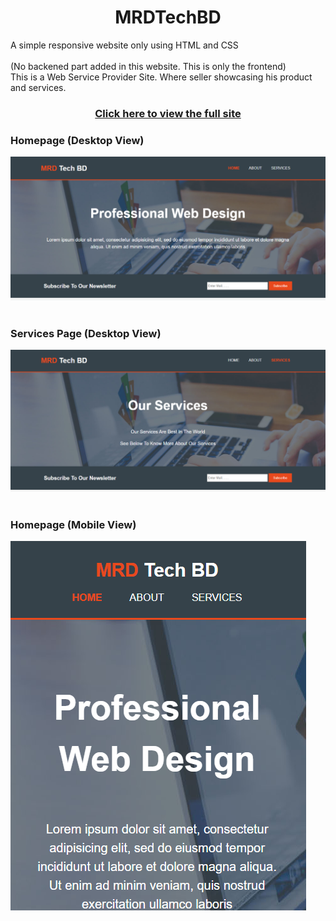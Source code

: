 
  
  <h1 align="center"> MRDTechBD</h1>
  A simple responsive website only using HTML and CSS
  <br><br>
  (No backened part added in this website. This is only the frontend)<br>
  This is a Web Service Provider Site. Where seller showcasing his product and services.

  <h3 align="center"><a href="https://musfiqdehan.github.io/Web-Service-Provider-Site/" alt="view">Click here to view the full site</a>     </h3>

  <h3>Homepage (Desktop View)</h3>
  <img src="img/screenshots/1.png" alt="screenshot">
  <br><br>
  <h3>Services Page (Desktop View)</h3>
  <img src="img/screenshots/2.png" alt="screenshot">
  <br><br>
  <h3>Homepage (Mobile View)</h3>
  <img src="img/screenshots/3.png" alt="screenshot">
